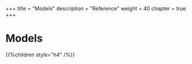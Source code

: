+++
title = "Models"
description = "Reference"
weight = 40
chapter = true
+++

# Models

{{%children style="h4" /%}}
